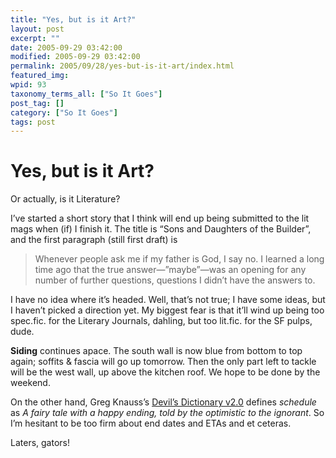 ```yaml
---
title: "Yes, but is it Art?"
layout: post
excerpt: ""
date: 2005-09-29 03:42:00
modified: 2005-09-29 03:42:00
permalink: 2005/09/28/yes-but-is-it-art/index.html
featured_img: 
wpid: 93
taxonomy_terms_all: ["So It Goes"]
post_tag: []
category: ["So It Goes"]
tags: post
---
```


# Yes, but is it Art?

Or actually, is it Literature?

I’ve started a short story that I think will end up being submitted to the lit mags when (if) I finish it. The title is “Sons and Daughters of the Builder”, and the first paragraph (still first draft) is

> Whenever people ask me if my father is God, I say no. I learned a long time ago that the true answer—”maybe”—was an opening for any number of further questions, questions I didn’t have the answers to.

I have no idea where it’s headed. Well, that’s not true; I have some ideas, but I haven’t picked a direction yet. My biggest fear is that it’ll wind up being too spec.fic. for the Literary Journals, dahling, but too lit.fic. for the SF pulps, dude.

**Siding** continues apace. The south wall is now blue from bottom to top again; soffits &amp; fascia will go up tomorrow. Then the only part left to tackle will be the west wall, up above the kitchen roof. We hope to be done by the weekend.

On the other hand, Greg Knauss’s [Devil’s Dictionary v2.0](http://www.eod.com/devil/archive/) defines *schedule* as  *A fairy tale with a happy ending, told by the optimistic to the ignorant*. So I’m hesitant to be too firm about end dates and ETAs and et ceteras.

Laters, gators!